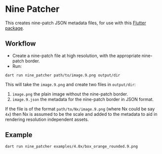 # Nine Patcher

This creates nine-patch JSON metadata files, for use with this [Flutter package](https://pub.dev/packages/nine_patch).

## Workflow

* Create a nine-patch file at high resolution, with the appropriate nine-patch border.
* Run:

```shell
dart run nine_patcher path/to/image.9.png output/dir 
```

This will take the `image.9.png` and create two files in `output/dir`:
1. `image.png` the plain image without the nine-patch border.
2. `image.9.json` the metadata for the nine-patch border in JSON format.

If the file is of the format `path/to/Nx/image.9.png` (where Nx could be say `4x`)
then Nx is assumed to be the scale and added to the metadata to aid in rendering
resolution independent assets.

## Example

```
dart run nine_patcher examples/4.0x/box_orange_rounded.9.png
```